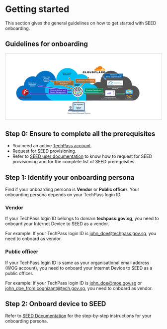 # Getting started

This section gives the general guidelines on how to get started with SEED onboarding. 

## Guidelines for onboarding

![why-do-we-need-seed](images/why-do-we-need-seed.png)

## Step 0: Ensure to complete all the prerequisites

- You need an active [TechPass account](https://docs.developer.tech.gov.sg/docs/techpass-user-guide/onboard-to-techpass).
- Request for SEED provisioning.
- Refer to [SEED user documentation](https://docs.developer.tech.gov.sg/docs/security-suite-for-engineering-endpoint-devices/prerequisites-for-onboarding) to know how to request for SEED provisioning and for the complete list of SEED prerequisites.

## Step 1: Identify your onboarding persona

Find if your onboarding persona is **Vendor** or **Public officer**. Your onboarding persona depends on your TechPass login ID.

### Vendor 

If your TechPass login ID belongs to domain **techpass.gov.sg**, you need to onboard your Internet Device to SEED as a vendor. 

For example: If your TechPass login ID is john_doe@techpass.gov.sg, you need to onboard as vendor.

### Public officer

If your TechPass login ID is same as your organisational email address (WOG account), you need to onboard your Internet Device to SEED as a public officer. 

For example: If your TechPass login ID is john_doe@moe.gov.sg or john_doe_from.cognizant@tech.gov.sg, you need to onboard as vendor.

## Step 2: Onboard device to SEED

Refer to [SEED Documentation](https://docs.developer.tech.gov.sg/docs/security-suite-for-engineering-endpoint-devices/onboard-device/onboard-device-to-seed) for the step-by-step instructions for your onboarding persona. 








